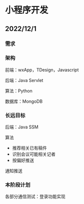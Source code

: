 # 小程序开发

## 2022/12/1

### 需求



### 架构

前端：wxApp，TDesign，Javascript

后端：Java Servlet

算法：Python

数据库：MongoDB

### 长远目标

后端：Java SSM

算法

* 推荐相关已有稿件
* 识别会议可能相关记者
* 按偏好推送

通知推送

### 本阶段计划

各部分通信测试：登录功能实现
